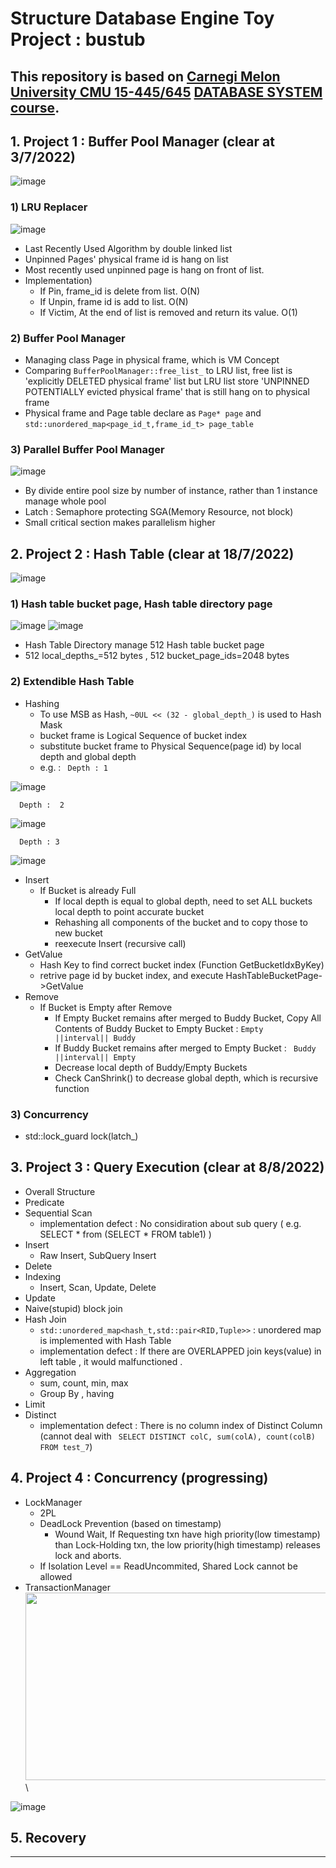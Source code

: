 # Structure Database Engine Toy Project : bustub
## This repository is based on [Carnegi Melon University CMU 15-445/645](https://15445.courses.cs.cmu.edu/fall2021/assignments.html) [DATABASE SYSTEM course](https://youtu.be/v4bU6n97Vr8).
## 1. Project 1 : Buffer Pool Manager (clear at 3/7/2022)
![image](https://user-images.githubusercontent.com/81512075/185784815-97f64a67-004d-46f7-95e0-675e38d96acb.png)

### 1) LRU Replacer
![image](https://user-images.githubusercontent.com/81512075/185791548-b44eb3ae-7f50-4729-aa7c-926b4db0c486.png)

* Last Recently Used Algorithm by double linked list
* Unpinned Pages' physical frame id is hang on list
* Most recently used unpinned page is hang on front of list.
* Implementation)
   - If Pin, frame_id is delete from list. O(N)
   - If Unpin, frame id is add to list. O(N)
   - If Victim, At the end of list is removed and return its value. O(1)
### 2) Buffer Pool Manager
* Managing class Page in physical frame, which is VM Concept
* Comparing `BufferPoolManager::free_list_` to LRU list, free list is 'explicitly DELETED physical frame' list but LRU list store 'UNPINNED POTENTIALLY evicted physical frame' that is still hang on to physical frame
* Physical frame and Page table declare as `Page* page` and `std::unordered_map<page_id_t,frame_id_t> page_table`
### 3) Parallel Buffer Pool Manager
![image](https://user-images.githubusercontent.com/81512075/185791567-1bb14fd7-ea48-46e2-ad6a-a159a3515c5c.png)

* By divide entire pool size by number of instance, rather than 1 instance manage whole pool
* Latch : Semaphore protecting SGA(Memory Resource, not block)
* Small critical section makes parallelism higher
   
## 2. Project 2 : Hash Table (clear at 18/7/2022)
![image](https://user-images.githubusercontent.com/81512075/185791584-5fb842a8-f263-4fa4-9ae5-7325f3ff1e8a.png)

### 1) Hash table bucket page, Hash table directory page
![image](https://user-images.githubusercontent.com/81512075/185791595-ccfbaf95-3dca-441d-ab78-9e2db93a5bd1.png)
![image](https://user-images.githubusercontent.com/81512075/185791618-5f6984b3-a7ab-4bf0-9d61-85cad66b7d77.png)


* Hash Table Directory manage 512 Hash table bucket page
* 512 local_depths_=512 bytes , 512 bucket_page_ids=2048 bytes
### 2) Extendible Hash Table
* Hashing 
   - To use MSB as Hash, `~0UL << (32 - global_depth_)` is used to Hash Mask
   - bucket frame is Logical Sequence of bucket index
   - substitute bucket frame to Physical Sequence(page id) by local depth and global depth
   - e.g. : ` Depth : 1`
   
   
![image](https://user-images.githubusercontent.com/81512075/182036389-a1030440-d2ae-4901-96e2-2f8b0f5d59dd.png)

   `  Depth :  2`

![image](https://user-images.githubusercontent.com/81512075/182036399-1485d6b6-32af-48f4-9731-6abc486a6068.png)

   `  Depth : 3`
   
![image](https://user-images.githubusercontent.com/81512075/182036406-a727026f-e691-48ff-8a38-f44bdf41cb7e.png)


* Insert
   - If Bucket is already Full
      - If local depth is equal to global depth, need to set ALL buckets local depth to point accurate bucket
      - Rehashing all components of the bucket and to copy those to new bucket
      - reexecute Insert (recursive call)
* GetValue
   - Hash Key to find correct bucket index (Function GetBucketIdxByKey)
   - retrive page id by bucket index, and execute HashTableBucketPage->GetValue
* Remove
   - If Bucket is Empty after Remove
      - If Empty Bucket remains after merged to Buddy Bucket, Copy All Contents of Buddy Bucket to Empty Bucket  : `Empty  ||interval|| Buddy`
      - If Buddy Bucket remains after merged to Empty Bucket : ` Buddy ||interval|| Empty`
      - Decrease local depth of Buddy/Empty Buckets
      - Check CanShrink() to decrease global depth, which is recursive function
### 3) Concurrency
* std::lock_guard lock(latch_)

## 3. Project 3 : Query Execution (clear at 8/8/2022)
* Overall Structure
* Predicate
* Sequential Scan
   - implementation defect : No considiration about sub query ( e.g. SELECT * from (SELECT * FROM table1) )
* Insert
   - Raw Insert, SubQuery Insert
* Delete
* Indexing
   - Insert, Scan, Update, Delete
* Update
* Naive(stupid) block join
* Hash Join
   - `std::unordered_map<hash_t,std::pair<RID,Tuple>>` : unordered map is implemented with Hash Table
   - implementation defect : If there are OVERLAPPED join keys(value) in left table , it would malfunctioned . 
* Aggregation
   - sum, count, min, max
   - Group By , having
* Limit
* Distinct
   - implementation defect : There is no column index of Distinct Column (cannot deal with ` SELECT DISTINCT colC, sum(colA), count(colB) FROM test_7`)

## 4. Project 4 : Concurrency (progressing)
* LockManager
   - 2PL
   - DeadLock Prevention (based on timestamp)
      - Wound Wait, If Requesting txn have high priority(low timestamp) than Lock-Holding txn, the low priority(high timestamp)
         releases lock and aborts.
   - If Isolation Level == ReadUncommited, Shared Lock cannot be allowed
* TransactionManager
<img src = "https://user-images.githubusercontent.com/81512075/187020344-6bb00ffa-cd02-4fb4-a1be-e58769d070b7.png" width="500" height="300">\

![image](https://user-images.githubusercontent.com/81512075/187020350-799981e5-3018-4264-bcea-19d96ca87601.png)


## 5. Recovery
---------------------------------------------------
